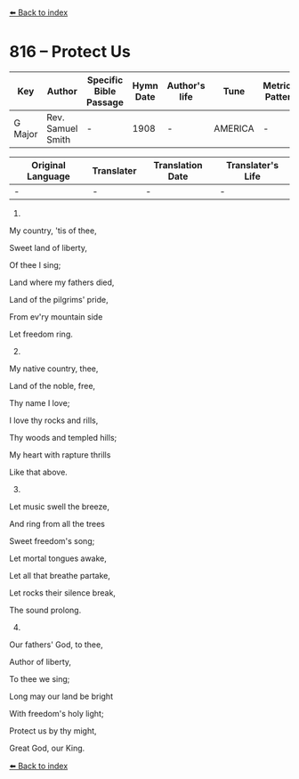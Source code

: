 [⬅️ Back to index](../README.md)

# 816 – Protect Us

Key | Author   | Specific Bible Passage     |Hymn Date |Author's life |Tune |Metrical Pattern   |Composer/Source
-- | --------- | ---------------------------|----------|--------------|-----|-------------------|-------------  
G Major |Rev. Samuel Smith |- |1908 |- |AMERICA |- |Henry Carey

Original Language | Translater | Translation Date   | Translater's Life  
----------------- | --------- | --------------------|-------------     
\- |- |- |-




1.

My country, 'tis of thee,

Sweet land of liberty,

Of thee I sing;

Land where my fathers died,

Land of the pilgrims' pride,

From ev'ry mountain side

Let freedom ring.



2.

My native country, thee,

Land of the noble, free,

Thy name I love;

I love thy rocks and rills,

Thy woods and templed hills;

My heart with rapture thrills

Like that above.



3.

Let music swell the breeze,

And ring from all the trees

Sweet freedom's song;

Let mortal tongues awake,

Let all that breathe partake,

Let rocks their silence break,

The sound prolong.



4.

Our fathers' God, to thee,

Author of liberty,

To thee we sing;

Long may our land be bright

With freedom's holy light;

Protect us by thy might,

Great God, our King.

[⬅️ Back to index](../README.md)
